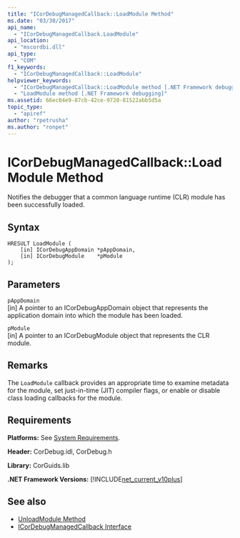 ```yaml
---
title: "ICorDebugManagedCallback::LoadModule Method"
ms.date: "03/30/2017"
api_name: 
  - "ICorDebugManagedCallback.LoadModule"
api_location: 
  - "mscordbi.dll"
api_type: 
  - "COM"
f1_keywords: 
  - "ICorDebugManagedCallback::LoadModule"
helpviewer_keywords: 
  - "ICorDebugManagedCallback::LoadModule method [.NET Framework debugging]"
  - "LoadModule method [.NET Framework debugging]"
ms.assetid: 66ec04e9-87cb-42ce-9720-81522abb5d5a
topic_type: 
  - "apiref"
author: "rpetrusha"
ms.author: "ronpet"
---
```

# ICorDebugManagedCallback::LoadModule Method
Notifies the debugger that a common language runtime (CLR) module has been successfully loaded.  
  
## Syntax  
  
```  
HRESULT LoadModule (  
    [in] ICorDebugAppDomain *pAppDomain,  
    [in] ICorDebugModule    *pModule  
);  
```  
  
## Parameters  
 `pAppDomain`  
 [in] A pointer to an ICorDebugAppDomain object that represents the application domain into which the module has been loaded.  
  
 `pModule`  
 [in] A pointer to an ICorDebugModule object that represents the CLR module.  
  
## Remarks  
 The `LoadModule` callback provides an appropriate time to examine metadata for the module, set just-in-time (JIT) compiler flags, or enable or disable class loading callbacks for the module.  
  
## Requirements  
 **Platforms:** See [System Requirements](../../../../docs/framework/get-started/system-requirements.md).  
  
 **Header:** CorDebug.idl, CorDebug.h  
  
 **Library:** CorGuids.lib  
  
 **.NET Framework Versions:** [!INCLUDE[net_current_v10plus](../../../../includes/net-current-v10plus-md.md)]  
  
## See also
- [UnloadModule Method](../../../../docs/framework/unmanaged-api/debugging/icordebugmanagedcallback-unloadmodule-method.md)
- [ICorDebugManagedCallback Interface](../../../../docs/framework/unmanaged-api/debugging/icordebugmanagedcallback-interface.md)
